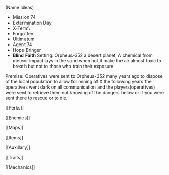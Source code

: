 (Name Ideas)
- Mission 74
- Extermination Day
- X-Term\
- Forgotten
- Ultimatum
- Agent 74
- Hope Bringer
- **Blind Faith**
Setting:
Orpheus-352 a desert planet, A chemical from meteor impact lays in the sand when hot it make the air almost toxic to breath but not to those who train their exposure. 

Premise:
Operatives were sent to Orpheus-352 many years ago to dispose of the local population to allow for mining of X
the following years the operatives went dark on all communication and the players(operatives) were sent to retrieve them not knowing of the dangers below or if you were sent there to rescue or to die. 

[[Perks]]

[[Enemies]]

[[Maps]]

[[Items]]

[[Auxillary]]

[[Traits]]

[[Mechanics]]